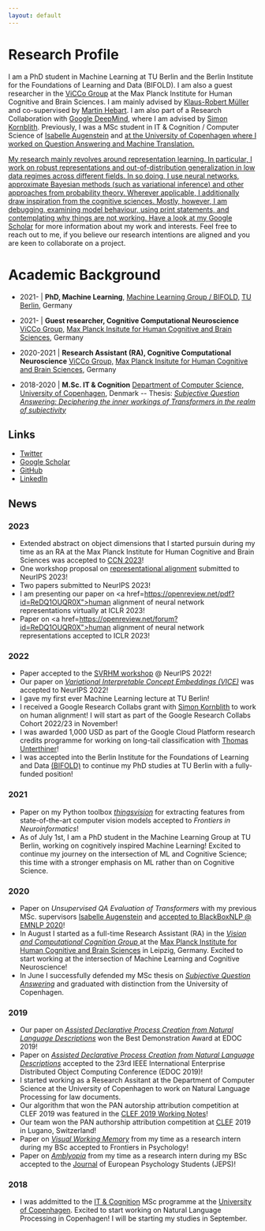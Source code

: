 ```yaml
---
layout: default
---
```


# Research Profile

I am a PhD student in Machine Learning at TU Berlin and the Berlin Institute for the Foundations of Learning and Data (BIFOLD). I am also a guest researcher in the <a href="https://www.cbs.mpg.de/independent-research-groups/vision-and-computational-cognition">ViCCo Group</a> at the Max Planck Institute for Human Cognitive and Brain Sciences. I am mainly advised by <a href="https://scholar.google.com/citations?user=jplQac8AAAAJ&hl=en">Klaus-Robert Müller</a> and co-supervised by <a href="http://martin-hebart.de/">Martin Hebart</a>. I am also part of a Research Collaboration with <a href="https://research.google/teams/brain/">Google DeepMind</a>, where I am advised by <a href="https://simonster.com//">Simon Kornblith</a>. Previously, I was a MSc student in IT & Cognition / Computer Science of <a href="http://isabelleaugenstein.github.io/">Isabelle Augenstein</a> and <a href="http://bjerva.github.io/"> at the University of Copenhagen where I worked on Question Answering and Machine Translation. 

<p>My research mainly revolves around representation learning. In particular, I work on robust representations and out-of-distribution generalization in low data regimes across different fields. In so doing, I use neural networks, approximate Bayesian methods (such as variational inference) and other approaches from probability theory. Wherever applicable, I additionally draw inspiration from the cognitive sciences. Mostly, however, I am debugging, examining model behaviour, using print statements, and contemplating why things are not working. Have a look at my <a href="https://scholar.google.com/citations?user=ktyApiAAAAAJ&hl=de">Google Scholar</a> for more information about my work and interests. Feel free to reach out to me, if you believe our research intentions are aligned and you are keen to collaborate on a project.</p>

# Academic Background

* 2021- | <b>PhD, Machine Learning</b>,
	                <a href="https://www.bifold.berlin/">Machine Learning Group / BIFOLD,</a>
	                <a href="https://www.tu.berlin/en/">TU Berlin</a>, Germany

* 2021- | <b>Guest researcher, Cognitive Computational Neuroscience</b>
	                <a href= "https://www.cbs.mpg.de/independent-research-groups/vision-and-computational-cognition" id="vicco"> ViCCo Group,</a>
	                <a href="https://www.cbs.mpg.de/en" id="mpi_cbs">Max Planck Insitute for Human Cognitive and Brain Sciences</a>, Germany

* 2020-2021 | <b>Research Assistant (RA), Cognitive Computational Neuroscience</b>
	                <a href= "https://www.cbs.mpg.de/independent-research-groups/vision-and-computational-cognition" id="vicco"> ViCCo Group,</a>
	                <a href="https://www.cbs.mpg.de/en" id="mpi_cbs">Max Planck Insitute for Human Cognitive and Brain Sciences</a>, Germany

* 2018-2020 | <b>M.Sc. IT & Cognition</b>
	                <a href= "https://di.ku.dk/english/research/nlp/" id="ku_cs"> Department of Computer Science,</a>
	                <a href="https://di.ku.dk/english/research/machine-learning/" id="ku">University of Copenhagen</a>, Denmark
-- Thesis: <a href="https://arxiv.org/abs/2006.08342"><i>Subjective Question Answering: Deciphering the inner workings of Transformers in the realm of subjectivity</i></a>


## Links
* <a href="https://twitter.com/lukas_mut">Twitter</a>
* <a href="https://scholar.google.com/citations?user=ktyApiAAAAAJ&hl=de">Google Scholar</a>
* <a href="https://github.com/LukasMut">GitHub</a>
* <a href="https://www.linkedin.com/in/lukas-muttenthaler/">LinkedIn</a>

## News

### 2023
* Extended abstract on object dimensions that I started pursuin during my time as an RA at the Max Planck Institute for Human Cognitive and Brain Sciences was accepted to <a href="https://ccneuro.org/">CCN 2023</a>!
* One workshop proposal on <a href="https://representational-alignment.github.io/">representational alignment</a> submitted to NeurIPS 2023!
* Two papers submitted to NeurIPS 2023!
* I am presenting our paper on <a href=https://openreview.net/pdf?id=ReDQ1OUQR0X">human alignment of neural network representations</a> virtually at ICLR 2023!
* Paper on <a href=https://openreview.net/forum?id=ReDQ1OUQR0X">human alignment of neural network representations</a> accepted to ICLR 2023!

### 2022
* Paper accepted to the <a href="https://www.svrhm.com/">SVRHM workshop</a> @ NeurIPS 2022!
* Our paper on <a href="https://proceedings.neurips.cc/paper_files/paper/2022/hash/da1a97b53eec1c763c6d06835538fe3e-Abstract-Conference.html"><i>Variational Interpretable Concept Embeddings (VICE)</i></a> was accepted to NeurIPS 2022!
* I gave my first ever Machine Learning lecture at TU Berlin!
* I received a Google Research Collabs grant with <a href="https://research.google/people/106005/">Simon Kornblith</a> to work on human alignment! I will start as part of the Google Research Collabs Cohort 2022/23 in November!
* I was awarded 1,000 USD as part of the Google Cloud Platform research credits programme for working on long-tail classification with <a href="https://scholar.google.at/citations?user=QCARd5gAAAAJ&hl=en">Thomas Unterthiner</a>!
* I was accepted into the Berlin Institute for the Foundations of Learning and Data <a href="https://www.bifold.berlin/">(BIFOLD)</a> to continue my PhD studies at TU Berlin with a fully-funded position!
										
### 2021
* Paper on my Python toolbox <a href="https://github.com/ViCCo-Group/thingsvision"><i>thingsvision</i></a> for extracting features from state-of-the-art computer vision models accepted to <i>Frontiers in Neuroinformatics</i>!
* As of July 1st, I am a PhD student in the Machine Learning Group at TU Berlin, working on cognitively inspired Machine Learning! Excited to continue my journey on the intersection of ML and Cognitive Science; this time with a stronger emphasis on ML rather than on Cognitive Science.
										
### 2020
* Paper on <i>Unsupervised QA Evaluation of Transformers</i> with my previous MSc. supervisors <a href="http://isabelleaugenstein.github.io/">Isabelle Augenstein</a> and <a href="http://bjerva.github.io/"> accepted to BlackBoxNLP @ <a href="https://2020.emnlp.org/">EMNLP 2020</a>!
* In August I started as a full-time Research Assistant (RA) in the <a href= "https://www.cbs.mpg.de/independent-research-groups/vision-and-computational-cognition"><i>Vision and Computational Cognition Group </i> </a> at the <a href="https://www.cbs.mpg.de/">Max Planck Institute for Human Cognitive and Brain Sciences</a> in Leipzig, Germany. Excited to start working at the intersection of Machine Learning and Cognitive Neuroscience!
* In June I successfully defended my MSc thesis on <a href="https://arxiv.org/abs/2006.08342"><i>Subjective Question Answering</i></a> and graduated with distinction from the University of Copenhagen.

### 2019
* Our paper on <a href="https://ieeexplore.ieee.org/abstract/document/8907309"><i>Assisted Declarative Process Creation from Natural Language Descriptions</i></a> won the Best Demonstration Award at EDOC 2019! 
* Paper on <a href="https://ieeexplore.ieee.org/abstract/document/8907309"><i>Assisted Declarative Process Creation from Natural Language Descriptions</i></a> accepted to the 23rd IEEE International Enterprise Distributed Object Computing Conference (EDOC 2019)!
* I started working as a Research Assitant at the Department of Computer Science at the University of Copenhagen to work on Natural Language Processing for law documents.
* Our algorithm that won the PAN autorship attribution competition at CLEF 2019 was featured in the <a href="https://ceur-ws.org/Vol-2380/">CLEF 2019 Working Notes</a>!
* Our team won the PAN authorship attribution competition at <a href="http://www.clef-initiative.eu/">CLEF<a> 2019 in Lugano, Switzerland!
* Paper on <a href="https://www.frontiersin.org/articles/10.3389/fpsyg.2019.00375/full"><i>Visual Working Memory</i></a> from my time as a research intern during my BSc accepted to Frontiers in Psychology!
* Paper on <a href="https://jeps.efpsa.org/articles/10.5334/jeps.435"><i>Amblyopia</i></a> from my time as a research intern during my BSc accepted to the <a href="https://efpsa.org/">Journal</a> of European Psychology Students (JEPS)!

### 2018
* I was addmitted to the <a href='https://studies.ku.dk/masters/it-and-cognition/'> IT & Cognition</a> MSc programme at the <a href='https://di.ku.dk/english/' >University of Copenhagen</a>. Excited to start working on Natural Language Processing in Copenhagen! I will be starting my studies in September.

<!-- Google tag (gtag.js) -->
<script async src="https://www.googletagmanager.com/gtag/js?id=G-TY0KLMX3ZV"></script>
<script>
  window.dataLayer = window.dataLayer || [];
  function gtag(){dataLayer.push(arguments);}
  gtag('js', new Date());

  gtag('config', 'G-TY0KLMX3ZV');
</script>
